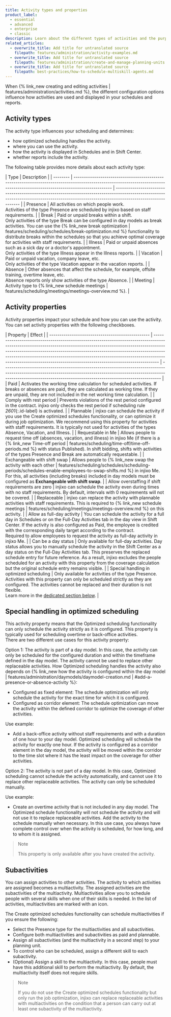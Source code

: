 ```yaml
---
title: Activity types and properties
product_label:
  - essential
  - advanced
  - enterprise
  - classic
description: Learn about the different types of activities and the purpose of each activity configuration option.
related_articles:
  - overwrite_title: Add title for untranslated source
    filepath: features/administration/activity-examples.md
  - overwrite_title: Add title for untranslated source
    filepath: features/administration/create-and-manage-planning-units.md
  - overwrite_title: Add title for untranslated source
    filepath: best-practices/how-to-schedule-multiskill-agents.md
---
```


When {% link_new creating and editing activities | features/administration/activities.md %}, the different configuration options influence how activities are used and displayed in your schedules and reports.

## Activity types

The activity type influences your scheduling and determines:

- how optimized scheduling handles the activity.
- where you can use the activity.
- how the activity is displayed in Schedules and in Shift Center.
- whether reports include the activity. <!-- illness, absences, vacation -->

The following table provides more details about each activity type:

| Type     | Description                                                                                                                                                                    |
| -------- | ------------------------------------------------------------------------------------------------------------------------------------------------------------------------------ | ------------------------------------------------------------------------------------------------------------------------------------------------------------------------------------------- |
| Presence | All activities on which people work.<br>Activities of the type Presence are scheduled by injixo based on staff requirements.                                                   |
| Break    | Paid or unpaid breaks within a shift.<br>Only activities of the type Break can be configured in day models as break activities. You can use the {% link_new break optimization | features/scheduling/schedules/break-optimization.md %} functionality to distribute breaks within the schedules so that you achieve optimal coverage for activities with staff requirements. |
| Illness  | Paid or unpaid absences such as a sick day or a doctor's appointment.<br>Only activities of the type Illness appear in the Illness reports.                                    |
| Vacation | Paid or unpaid vacation, company leave, etc.<br> Only activities of the type Vacation appear in the vacation reports.                                                          |
| Absence  | Other absences that affect the schedule, for example, offsite training, overtime leave, etc.<br>Absence reports only show activities of the type Absence.                      |
| Meeting  | Activity type to {% link_new schedule meetings                                                                                                                                 | features/scheduling/meetings/meetings-overview.md %}.                                                                                                                                       |

## Activity properties

Activity properties impact your schedule and how you can use the activity.
You can set activity properties with the following checkboxes.

| Property                                          | Effect                                                                                                                                                                                                                                                                                                                                                                                                   |
| ------------------------------------------------- | -------------------------------------------------------------------------------------------------------------------------------------------------------------------------------------------------------------------------------------------------------------------------------------------------------------------------------------------------------------------------------------------------------- | ----------------------------------------------------------------------------------------------------------------------------------------------------------------------------------------------------------------------------------------- |
| Paid                                              | Activates the working time calculation for scheduled activities. If breaks or absences are paid, they are calculated as working time. If they are unpaid, they are not included in the net working time calculation.                                                                                                                                                                                     |
| Comply with rest period                           | Prevents violations of the rest period configured in the contract. injixo only checks the rest period if scheduling rule _2601_{:.id-label} is activated.                                                                                                                                                                                                                                                |
| Plannable                                         | injixo can schedule the activity if you use the Create optimized schedules functionality, or can optimize it during job optimization. We recommend using this property for activities with staff requirements. It is typically not used for activities of the types Absence, Vacation, and Illness.                                                                                                      |
| Requestable in Me                                 | Allows people to request time off (absences, vacation, and illness) in injixo Me (if there is a {% link_new Time-off period                                                                                                                                                                                                                                                                              | features/scheduling/time-off/time-off-periods.md %} with status Published). In shift bidding, shifts with activities of the types Presence and Break are automatically requestable.                                                       |
| Exchangeable with shift swap                      | Allows people to {% link_new swap the activity with each other                                                                                                                                                                                                                                                                                                                                           | features/scheduling/schedules/scheduling-periods/schedules-enable-employees-to-swap-shifts.md %} in injixo Me. For this, all activities (including breaks) included in day models must be configured as **Exchangeable with shift swap**. |
| Allow overstaffing if shift requirements are zero | injixo can schedule the activity even during times with no staff requirements. By default, intervals with 0 requirements will not be covered.                                                                                                                                                                                                                                                            |
| Replaceable                                       | injixo can replace the activity with plannable activities with staff requirements. This is required to {% link_new schedule meetings                                                                                                                                                                                                                                                                     | features/scheduling/meetings/meetings-overview.md %} on this activity.                                                                                                                                                                    |
| Allow as full-day activity                        | You can schedule the activity for a full day in Schedules or on the Full-Day Activities tab in the day view in Shift Center. If the activity is also configured as Paid, the employee is credited with the corresponding daily target according to the contract.<br>Required to allow employees to request the activity as full-day activity in injixo Me.                                               |
| Can be a day status                               | Only available for full-day activities. Day status allows you to manually schedule the activity in the Shift Center as a day status on the Full-Day Activities tab. This preserves the replaced schedule entry for future reference. As a result, injixo excludes the people scheduled for an activity with this property from the coverage calculation but the original schedule entry remains visible. |
| Special handling in optimized scheduling          | Only available for activities of the type Presence. Activities with this property can only be scheduled strictly as they are configured. The activities cannot be replaced and their duration is not flexible.<br>Learn more in the [dedicated section below](#special-handling-in-optimized-scheduling).                                                                                                |

## Special handling in optimized scheduling

This activity property means that the Optimized scheduling functionality can only schedule the activity strictly as it is configured. This property is typically used for scheduling overtime or back-office activities.<br>
There are two different use cases for this activity property:

Option 1: The activity is part of a day model. In this case, the activity can only be scheduled for the configured duration and within the timeframe defined in the day model. The activity cannot be used to replace other replaceable activities. How Optimized scheduling handles the activity also depends on {% link_new how the activity is configured within the day model | features/administration/daymodels/daymodel-creation.md | #add-a-presence-or-absence-activity %}:

- Configured as fixed element: The schedule optimization will only schedule the activity for the exact time for which it is configured.
- Configured as corridor element: The schedule optimization can move the activity within the defined corridor to optimize the coverage of other activities.

Use example:

- Add a back-office activity without staff requirements and with a duration of one hour to your day model. Optimized scheduling will schedule the activity for exactly one hour. If the activity is configured as a corridor element in the day model, the activity will be moved within the corridor to the time slot where it has the least impact on the coverage for other activities.

Option 2: The activity is not part of a day model. In this case, Optimized scheduling cannot schedule the activity automatically, and cannot use it to replace other replaceable activities. The activity can only be scheduled manually.

Use example:

- Create an overtime activity that is not included in any day model. The Optimized schedule functionality will not schedule the activity and will not use it to replace replaceable activities. Add the activity to the schedule manually when necessary. In this use case, you always have complete control over when the activity is scheduled, for how long, and to whom it is assigned.

> Note
>
> This property is only available after you have created the activity.

## Subactivities

You can assign activities to other activities. The activity to which activities are assigned becomes a multiactivity. The assigned activities are the subactivities of the multiactivity. Multiactivities allow you to schedule people with several skills when one of their skills is needed. In the list of activities, multiactivities are marked with an <em class="multiactivity-icon"></em> icon.

The Create optimized schedules functionality can schedule multiactivities if you ensure the following:

- Select the Presence type for the multiactivities and all subactivities.
- Configure both multiactivities and subactivities as paid and plannable.
- Assign all subactivities (and the multiactivity in a second step) to your planning unit.
- To control who can be scheduled, assign a different skill to each subactivity.
- (Optional) Assign a skill to the multiactivity. In this case, people must have this additional skill to perform the multiactivity. By default, the multiactivity itself does not require skills.

> Note
>
> If you do not use the Create optimized schedules functionality but only run the job optimization, injixo can replace replaceable activities with multiactivities on the condition that a person can carry out at least one subactivity of the multiactivity.
